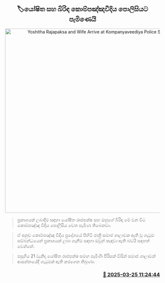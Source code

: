 <p align='center'><b><h2 align='center' title='Yoshitha Rajapaksa and Wife Arrive at Kompanyaveediya Police Station'>🏷යෝෂිත සහ බිරිඳ කොම්පඤ්ඤවීදිය පොලිසියට පැමිණෙයි</h2></b></p>
<p align='center'><img src='https://helakuru.sgp1.cdn.digitaloceanspaces.com/esana/images/lib/yoshitha-rajapakse.jpg' width='600' alt='Yoshitha Rajapaksa and Wife Arrive at Kompanyaveediya Police Station'></p>

> ප්‍රකාශයක් ලබාදීම සඳහා යෝෂිත රාජපක්ෂ සහ ඔහුගේ බිරිඳ මේ වන විට කොම්පඤ්ඤ වීදිය පොලීසිය වෙත පැමිණ තිබෙනවා.

> ඒ අනුව කොම්පඤ්ඤ වීදිය ප්‍රදේශයේ පිහිටි රාත්‍රී සමාජ ශාලාවක ඇති වූ ගැටුම සම්බන්ධයෙන් ප්‍රකාශයක් ලබා ගැනීම සඳහා ඔවුන් කැඳවා ඇති බවයි සඳහන් වෙන්නේ.

> පසුගිය 21 වැනිදා යෝෂිත රාජපක්ෂ සමඟ පැමිණි පිරිසක් විසින් සමාජ ශාලාවක් ආසන්නයේදී ගැටුමක් ඇති කරගෙන තිබුණා.



<h3 align='right'><a href='https://www.helakuru.lk/esana/p/108622/'>📅 2025-03-25 11:24:44</a></h3>

